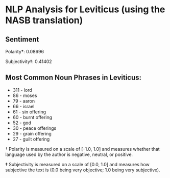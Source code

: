 # NLP Analysis for Leviticus (using the NASB translation)

## Sentiment

Polarity†: 0.08696

Subjectivity‡: 0.41402

## Most Common Noun Phrases in Leviticus:

 * 311	-  lord
 * 86	-  moses
 * 79	-  aaron
 * 66	-  israel
 * 61	-  sin offering
 * 60	-  burnt offering
 * 52	-  god
 * 30	-  peace offerings
 * 29	-  grain offering
 * 27	-  guilt offering


† Polarity is measured on a scale of [-1.0, 1.0] and measures whether that language used by the author is negative, neutral, or positive.

‡ Subjectivity is measured on a scale of [0.0, 1.0] and measures how subjective the text is (0.0 being very objective; 1.0 being very subjective).